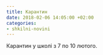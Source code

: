 ```yaml
---
title: Карантин
date: 2018-02-06 14:05:00 +02:00
categories:
- shkilni-novini
---
```


Карантин у школі з 7 по 10 лютого.